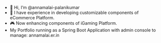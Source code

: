 - 👋 Hi, I’m @annamalai-palanikumar
- 🛒 I have experience in developing customizable components of eCommerce Platform.
- 🎮 Now enhancing components of iGaming Platform.
-  My Portfolio running as a Spring Boot Application with admin console to manage: annamalai.er.in
